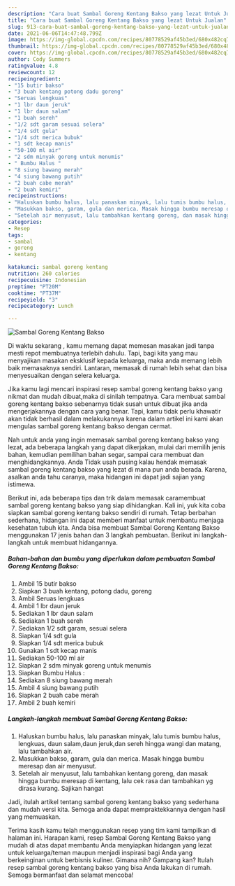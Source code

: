 ```yaml
---
description: "Cara buat Sambal Goreng Kentang Bakso yang lezat Untuk Jualan"
title: "Cara buat Sambal Goreng Kentang Bakso yang lezat Untuk Jualan"
slug: 913-cara-buat-sambal-goreng-kentang-bakso-yang-lezat-untuk-jualan
date: 2021-06-06T14:47:48.799Z
image: https://img-global.cpcdn.com/recipes/80778529af45b3ed/680x482cq70/sambal-goreng-kentang-bakso-foto-resep-utama.jpg
thumbnail: https://img-global.cpcdn.com/recipes/80778529af45b3ed/680x482cq70/sambal-goreng-kentang-bakso-foto-resep-utama.jpg
cover: https://img-global.cpcdn.com/recipes/80778529af45b3ed/680x482cq70/sambal-goreng-kentang-bakso-foto-resep-utama.jpg
author: Cody Summers
ratingvalue: 4.8
reviewcount: 12
recipeingredient:
- "15 butir bakso"
- "3 buah kentang potong dadu goreng"
- "Seruas lengkuas"
- "1 lbr daun jeruk"
- "1 lbr daun salam"
- "1 buah sereh"
- "1/2 sdt garam sesuai selera"
- "1/4 sdt gula"
- "1/4 sdt merica bubuk"
- "1 sdt kecap manis"
- "50-100 ml air"
- "2 sdm minyak goreng untuk menumis"
- " Bumbu Halus "
- "8 siung bawang merah"
- "4 siung bawang putih"
- "2 buah cabe merah"
- "2 buah kemiri"
recipeinstructions:
- "Haluskan bumbu halus, lalu panaskan minyak, lalu tumis bumbu halus, lengkuas, daun salam,daun jeruk,dan sereh hingga wangi dan matang, lalu tambahkan air."
- "Masukkan bakso, garam, gula dan merica. Masak hingga bumbu meresap dan air menyusut."
- "Setelah air menyusut, lalu tambahkan kentang goreng, dan masak hingga bumbu meresap di kentang, lalu cek rasa dan tambahkan yg dirasa kurang. Sajikan hangat"
categories:
- Resep
tags:
- sambal
- goreng
- kentang

katakunci: sambal goreng kentang 
nutrition: 260 calories
recipecuisine: Indonesian
preptime: "PT20M"
cooktime: "PT37M"
recipeyield: "3"
recipecategory: Lunch

---
```



![Sambal Goreng Kentang Bakso](https://img-global.cpcdn.com/recipes/80778529af45b3ed/680x482cq70/sambal-goreng-kentang-bakso-foto-resep-utama.jpg)

Di waktu  sekarang , kamu memang dapat memesan masakan jadi tanpa mesti repot membuatnya terlebih dahulu. Tapi, bagi kita yang mau menyajikan masakan eksklusif kepada keluarga, maka anda memang lebih baik memasaknya sendiri. Lantaran, memasak di rumah lebih sehat dan bisa menyesuaikan dengan selera keluarga.

Jika kamu lagi mencari inspirasi resep sambal goreng kentang bakso yang nikmat dan mudah dibuat,maka di sinilah tempatnya. Cara membuat sambal goreng kentang bakso  sebenarnya tidak susah untuk dibuat jika anda mengerjakannya dengan cara yang benar. Tapi, kamu tidak perlu khawatir akan tidak berhasil dalam melakukannya 
karena dalam artikel ini kami akan mengulas sambal goreng kentang bakso dengan cermat.  



Nah untuk anda yang ingin memasak sambal goreng kentang bakso yang lezat, ada beberapa langkah yang dapat dikerjakan, mulai dari memilih jenis bahan, kemudian pemilihan bahan segar, sampai cara membuat dan menghidangkannya. Anda Tidak usah pusing kalau hendak memasak sambal goreng kentang bakso yang lezat di mana pun anda berada. Karena, asalkan anda  tahu caranya, maka hidangan ini dapat jadi sajian yang istimewa.

Berikut ini, ada beberapa tips dan trik dalam memasak caramembuat sambal goreng kentang bakso yang siap dihidangkan. Kali ini, yuk kita coba siapkan sambal goreng kentang bakso sendiri di rumah. Tetap berbahan sederhana, hidangan ini dapat memberi manfaat untuk membantu menjaga kesehatan tubuh kita. Anda bisa membuat Sambal Goreng Kentang Bakso menggunakan 17 jenis bahan dan 3 langkah pembuatan. Berikut ini langkah-langkah untuk membuat hidangannya.

<!--inarticleads1-->

##### Bahan-bahan dan bumbu yang diperlukan dalam pembuatan Sambal Goreng Kentang Bakso:

1. Ambil 15 butir bakso
1. Siapkan 3 buah kentang, potong dadu, goreng
1. Ambil Seruas lengkuas
1. Ambil 1 lbr daun jeruk
1. Sediakan 1 lbr daun salam
1. Sediakan 1 buah sereh
1. Sediakan 1/2 sdt garam, sesuai selera
1. Siapkan 1/4 sdt gula
1. Siapkan 1/4 sdt merica bubuk
1. Gunakan 1 sdt kecap manis
1. Sediakan 50-100 ml air
1. Siapkan 2 sdm minyak goreng untuk menumis
1. Siapkan  Bumbu Halus :
1. Sediakan 8 siung bawang merah
1. Ambil 4 siung bawang putih
1. Siapkan 2 buah cabe merah
1. Ambil 2 buah kemiri




<!--inarticleads2-->

##### Langkah-langkah membuat Sambal Goreng Kentang Bakso:

1. Haluskan bumbu halus, lalu panaskan minyak, lalu tumis bumbu halus, lengkuas, daun salam,daun jeruk,dan sereh hingga wangi dan matang, lalu tambahkan air.
1. Masukkan bakso, garam, gula dan merica. Masak hingga bumbu meresap dan air menyusut.
1. Setelah air menyusut, lalu tambahkan kentang goreng, dan masak hingga bumbu meresap di kentang, lalu cek rasa dan tambahkan yg dirasa kurang. Sajikan hangat




Jadi, itulah artikel tentang  sambal goreng kentang bakso  yang sederhana dan mudah versi kita. Semoga anda dapat mempraktekkannya dengan hasil yang memuaskan. 

Terima kasih kamu telah menggunakan resep yang tim kami tampilkan di halaman ini. Harapan kami, resep  Sambal Goreng Kentang Bakso yang mudah di atas dapat membantu Anda menyiapkan hidangan yang lezat untuk keluarga/teman maupun menjadi inspirasi bagi Anda yang berkeinginan untuk berbisnis kuliner. Gimana nih? Gampang kan? Itulah resep sambal goreng kentang bakso yang bisa Anda lakukan di rumah. Semoga bermanfaat dan selamat mencoba!

